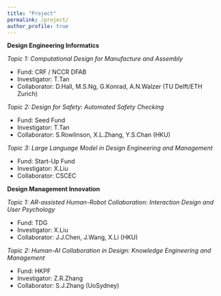 ```yaml
---
title: "Project"
permalink: /project/
author_profile: true
---
```


**Design Engineering Informatics**

*Topic 1: Computational Design for Manufacture and Assembly* 
* Fund: CRF / NCCR DFAB
* Investigator: T.Tan
* Collaborator: D.Hall, M.S.Ng, G.Konrad, A.N.Walzer (TU Delft/ETH Zurich)

*Topic 2: Design for Safety: Automated Safety Checking*
* Fund: Seed Fund
* Investigator: T.Tan
* Collaborator: S.Rowlinson, X.L.Zhang, Y.S.Chan (HKU)

*Topic 3: Large Language Model in Design Engineering and Management* 
* Fund: Start-Up Fund
* Investigator: X.Liu
* Collaborator: CSCEC

**Design Management Innovation**

*Topic 1: AR-assisted Human-Robot Collaboration: Interaction Design and User Psychology*
* Fund: TDG
* Investigator: X.Liu
* Collaborator: J.J.Chen, J.Wang, X.Li (HKU)

*Topic 2: Human-AI Collaboration in Design: Knowledge Engineering and Management* 
* Fund: HKPF
* Investigator: Z.R.Zhang
* Collaborator: S.J.Zhang (UoSydney)

